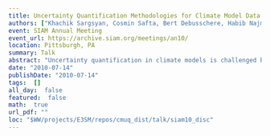 ```yaml
---
title: Uncertainty Quantification Methodologies for Climate Model Data with Discontinuities
authors: ["Khachik Sargsyan, Cosmin Safta, Bert Debusschere, Habib Najm"]
event: SIAM Annual Meeting
event_url: https://archive.siam.org/meetings/an10/
location: Pittsburgh, PA
summary: Talk
abstract: "Uncertainty quantification in climate models is challenged by the sparsity and bifurcative character of the available climate data. To circumvent these challenges we propose a methodology that employs Bayesian inference to locate discontinuities in the model output, followed by an efficient propagation of uncertain quantities using spectral expansions of random parameters/fields. Stochastic emulators are used to assess the performance of the proposed approach.<br><br>"
date: "2010-07-14"
publishDate: "2010-07-14"
tags:  []
all_day:  false
featured:  false
math:  true
url_pdf: ""
loc: "$WW/projects/E3SM/repos/cmuq_dist/talk/siam10_disc"
---
```

